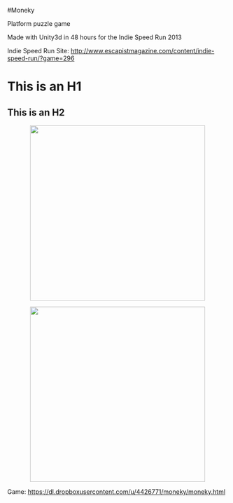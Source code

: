 #Moneky

Platform puzzle game

Made with Unity3d in 48 hours for the Indie Speed Run 2013

Indie Speed Run Site: http://www.escapistmagazine.com/content/indie-speed-run/?game=296 

This is an H1
=============

This is an H2
-------------

<p align="center">
  <img width="400px" src="https://dl.dropboxusercontent.com/u/4426771/portfolio/Moneky/Zp3LrnNMjcqhj3OssLpdjVHuPErL52eJelWivMDJ38w.png" />
</p>

<p align="center">
  <img width="400px" src="https://dl.dropboxusercontent.com/u/4426771/portfolio/Moneky/KUhcfADS0UJKvT4V3VuAZsUJ4UHQ9e30ADuJb3PiPZA.png" />
</p>

Game: https://dl.dropboxusercontent.com/u/4426771/moneky/moneky.html
